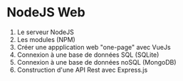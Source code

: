# NodeJS Web

1. Le serveur NodeJS
2. Les modules (NPM)
3. Créer une appplication web "one-page" avec VueJs
4. Connexion à une base de données SQL (SQLite)
5. Connexion à une base de données noSQL (MongoDB)
6. Construction d'une API Rest avec Express.js